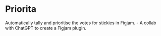 # Priorita
Automatically tally and prioritise the votes for stickies in Figjam. - A collab with ChatGPT to create a Figjam plugin.
